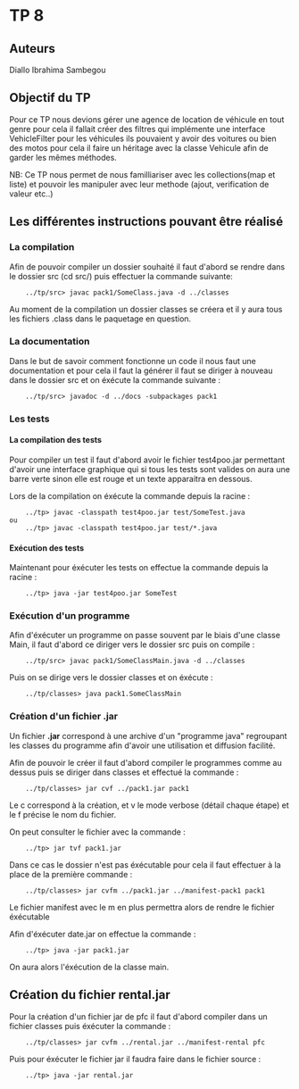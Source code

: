 # TP 8

## Auteurs

Diallo Ibrahima Sambegou

## Objectif du TP

Pour ce TP nous devions gérer une agence de location de véhicule en tout genre pour cela il fallait créer des filtres qui implémente une interface VehicleFilter pour les véhicules ils pouvaient y avoir des voitures ou bien des motos pour cela il faire un héritage avec la classe Vehicule afin de garder les mêmes méthodes.

NB: Ce TP nous permet de nous familliariser avec les collections(map et liste) et pouvoir les manipuler avec leur methode (ajout, verification de valeur etc..)

## Les différentes instructions pouvant être réalisé


### La compilation

Afin de pouvoir compiler un dossier souhaité il faut d'abord se rendre dans le dossier src (cd src/) puis effectuer la commande suivante:
	
		../tp/src> javac pack1/SomeClass.java -d ../classes
		
Au moment de la compilation un dossier classes se créera et il y aura tous les fichiers .class
dans le paquetage en question.

### La documentation

Dans le but de savoir comment fonctionne un code il nous faut une documentation et pour cela il faut la générer il faut se diriger à nouveau dans le dossier src  et on éxécute la commande  suivante :

		../tp/src> javadoc -d ../docs -subpackages pack1


### Les tests



#### La compilation des tests

Pour compiler un test il faut d'abord avoir le fichier test4poo.jar permettant d'avoir une interface graphique qui si tous les tests sont valides on aura une barre verte sinon elle est rouge et un texte apparaitra en dessous.

Lors de la compilation on éxécute la commande depuis la racine :

		../tp> javac -classpath test4poo.jar test/SomeTest.java
	ou
		../tp> javac -classpath test4poo.jar test/*.java
		
#### Exécution des tests

Maintenant pour éxécuter les tests on effectue la commande depuis la racine :
	
		../tp> java -jar test4poo.jar SomeTest
		

### Exécution d'un programme

Afin d'éxécuter un programme on passe souvent par le biais d'une classe Main, il faut d'abord ce diriger vers le dossier src puis on compile :
		
		../tp/src> javac pack1/SomeClassMain.java -d ../classes
		
Puis on se dirige vers le dossier classes et on éxécute : 
	
		../tp/classes> java pack1.SomeClassMain
		
### Création d'un fichier .jar

Un fichier **.jar** correspond à une archive d'un "programme java" regroupant les classes du programme afin d'avoir une utilisation et diffusion facilité.

Afin de pouvoir le créer il faut d'abord compiler le programmes comme au dessus puis se diriger dans classes et effectué la commande :

		../tp/classes> jar cvf ../pack1.jar pack1
		
Le c correspond à la création, et v le mode verbose (détail chaque étape) et le f précise le nom du fichier.

On peut consulter le fichier avec la commande :

		../tp> jar tvf pack1.jar
		
Dans ce cas le dossier n'est pas éxécutable pour cela il faut effectuer à la place de la première commande :

		../tp/classes> jar cvfm ../pack1.jar ../manifest-pack1 pack1
		
Le fichier manifest avec le m en plus permettra alors de rendre le fichier éxécutable

Afin d'éxécuter date.jar on effectue la commande :
	
		../tp> java -jar pack1.jar

On aura alors l'éxécution de la classe main.



## Création du fichier rental.jar

Pour la création d'un fichier jar de pfc il faut d'abord compiler dans un fichier classes puis éxécuter la commande :

		../tp/classes> jar cvfm ../rental.jar ../manifest-rental pfc
		
Puis pour éxécuter le fichier jar il faudra faire dans le fichier source :

		../tp> java -jar rental.jar
		




